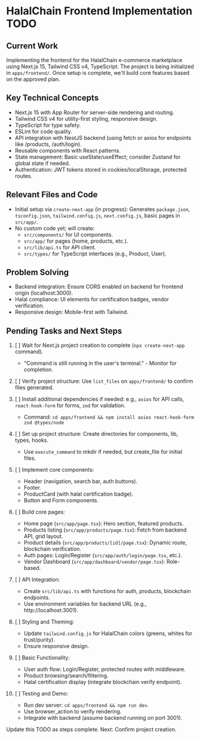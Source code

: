# HalalChain Frontend Implementation TODO

## Current Work
Implementing the frontend for the HalalChain e-commerce marketplace using Next.js 15, Tailwind CSS v4, TypeScript. The project is being initialized in `apps/frontend/`. Once setup is complete, we'll build core features based on the approved plan.

## Key Technical Concepts
- Next.js 15 with App Router for server-side rendering and routing.
- Tailwind CSS v4 for utility-first styling, responsive design.
- TypeScript for type safety.
- ESLint for code quality.
- API integration with NestJS backend (using fetch or axios for endpoints like /products, /auth/login).
- Reusable components with React patterns.
- State management: Basic useState/useEffect; consider Zustand for global state if needed.
- Authentication: JWT tokens stored in cookies/localStorage, protected routes.

## Relevant Files and Code
- Initial setup via `create-next-app` (in progress): Generates `package.json`, `tsconfig.json`, `tailwind.config.js`, `next.config.js`, basic pages in `src/app/`.
- No custom code yet; will create:
  - `src/components/` for UI components.
  - `src/app/` for pages (home, products, etc.).
  - `src/lib/api.ts` for API client.
  - `src/types/` for TypeScript interfaces (e.g., Product, User).

## Problem Solving
- Backend integration: Ensure CORS enabled on backend for frontend origin (localhost:3000).
- Halal compliance: UI elements for certification badges, vendor verification.
- Responsive design: Mobile-first with Tailwind.

## Pending Tasks and Next Steps
1. [ ] Wait for Next.js project creation to complete (`npx create-next-app` command).
   - "Command is still running in the user's terminal." - Monitor for completion.

2. [ ] Verify project structure: Use `list_files` on `apps/frontend/` to confirm files generated.

3. [ ] Install additional dependencies if needed: e.g., `axios` for API calls, `react-hook-form` for forms, `zod` for validation.
   - Command: `cd apps/frontend && npm install axios react-hook-form zod @types/node`

4. [ ] Set up project structure: Create directories for components, lib, types, hooks.
   - Use `execute_command` to mkdir if needed, but create_file for initial files.

5. [ ] Implement core components:
   - Header (navigation, search bar, auth buttons).
   - Footer.
   - ProductCard (with halal certification badge).
   - Button and Form components.

6. [ ] Build core pages:
   - Home page (`src/app/page.tsx`): Hero section, featured products.
   - Products listing (`src/app/products/page.tsx`): Fetch from backend API, grid layout.
   - Product details (`src/app/products/[id]/page.tsx`): Dynamic route, blockchain verification.
   - Auth pages: Login/Register (`src/app/auth/login/page.tsx`, etc.).
   - Vendor Dashboard (`src/app/dashboard/vendor/page.tsx`): Role-based.

7. [ ] API Integration:
   - Create `src/lib/api.ts` with functions for auth, products, blockchain endpoints.
   - Use environment variables for backend URL (e.g., http://localhost:3001).

8. [ ] Styling and Theming:
   - Update `tailwind.config.js` for HalalChain colors (greens, whites for trust/purity).
   - Ensure responsive design.

9. [ ] Basic Functionality:
   - User auth flow: Login/Register, protected routes with middleware.
   - Product browsing/search/filtering.
   - Halal certification display (integrate blockchain verify endpoint).

10. [ ] Testing and Demo:
    - Run dev server: `cd apps/frontend && npm run dev`.
    - Use browser_action to verify rendering.
    - Integrate with backend (assume backend running on port 3001).

Update this TODO as steps complete. Next: Confirm project creation.
